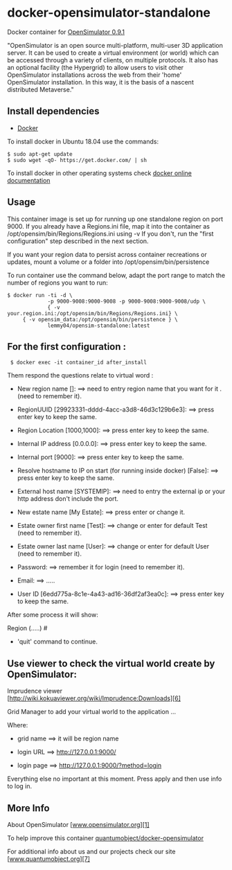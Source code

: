 # docker-opensimulator-standalone

Docker container for [OpenSimulator 0.9.1][3]

"OpenSimulator is an open source multi-platform, multi-user 3D application server. It can be used to create a virtual environment (or world) which can be accessed through a variety of clients, on multiple protocols. It also has an optional facility (the Hypergrid) to allow users to visit other OpenSimulator installations across the web from their 'home' OpenSimulator installation. In this way, it is the basis of a nascent distributed Metaverse."

## Install dependencies

  - [Docker][2]

To install docker in Ubuntu 18.04 use the commands:

    $ sudo apt-get update
    $ sudo wget -qO- https://get.docker.com/ | sh

 To install docker in other operating systems check [docker online documentation][4]

## Usage

This container image is set up for running up one standalone region on port 9000.
If you already have a Regions.ini file, map it into the container as /opt/opensim/bin/Regions/Regions.ini using -v
If you don't, run the "first configuration" step described in the next section.

If you want your region data to persist across container recreations or
updates, mount a volume or a folder into /opt/opensim/bin/persistence

To run container use the command below, adapt the port range to match the number of regions you want to run:

    $ docker run -ti -d \
                 -p 9000-9008:9000-9008 -p 9000-9008:9000-9008/udp \
                 { -v your.region.ini:/opt/opensim/bin/Regions/Regions.ini} \
		 { -v opensim_data:/opt/opensim/bin/persistence } \
                 lemmy04/opensim-standalone:latest

 
## For the first configuration :

     $ docker exec -it container_id after_install

Them respond the questions relate to virtual word : 

 - New region name []:     ==> need to entry region name that you want for it .(need to remember it).

 - RegionUUID [29923331-dddd-4acc-a3d8-46d3c129b6e3]:     ==> press enter key to keep the same.

 - Region Location [1000,1000]:                           ==> press enter key to keep the same.

 - Internal IP address [0.0.0.0]:                         ==> press enter key to keep the same.

 - Internal port [9000]:                                  ==> press enter key to keep the same.

 - Resolve hostname to IP on start (for running inside docker) [False]:  ==> press enter key to keep the same.

 - External host name [SYSTEMIP]:   ==> need to entry the external ip or your http address don't include the port.

 - New estate name [My Estate]:     ==> press enter or change it. 

 - Estate owner first name [Test]:  ==> change or enter for default Test (need to remember it).

 - Estate owner last name [User]:   ==> change or enter for default User (need to remember it).

 - Password:                       ==> remember it for login (need to remember it).

 - Email:                          ==> ..... 

 - User ID [6edd775a-8c1e-4a43-ad16-36df2af3ea0c]:  ==> press enter key to keep the same.

After some process it will show:

Region (.....) # 

 - 'quit' command to continue.


## Use viewer to check the virtual world create by OpenSimulator:

Imprudence viewer [http://wiki.kokuaviewer.org/wiki/Imprudence:Downloads][6]

Grid Manager  to add your virtual world to the application ...

Where:

 - grid name ==> it will be region name

 - login URL ==>  http://127.0.0.1:9000/  

 - login page ==> http://127.0.0.1:9000/?method=login

Everything else no important at this moment. Press apply and then use info to log in.

## More Info

About OpenSimulator [www.opensimulator.org][1]

To help improve this container [quantumobject/docker-opensimulator][5]

For additional info about us and our projects check our site [www.quantumobject.org][7]

[1]:http://www.opensimulator.org/
[2]:https://www.docker.com
[3]:http://opensimulator.org/wiki/Download
[4]:http://docs.docker.com
[5]:https://github.com/QuantumObject/docker-opensimulator
[6]:http://wiki.kokuaviewer.org/wiki/Imprudence:Downloads
[7]:https://www.quantumobject.org/

